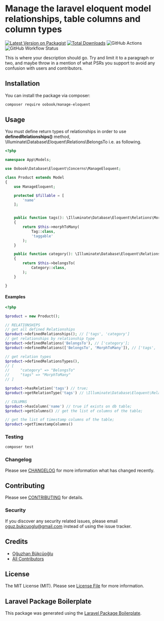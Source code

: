 # Manage the laravel eloquent model relationships, table columns and column types

[![Latest Version on Packagist](https://img.shields.io/packagist/v/oobook/manage-eloquent.svg?style=flat-square)](https://packagist.org/packages/oobook/manage-eloquent)
[![Total Downloads](https://img.shields.io/packagist/dt/oobook/manage-eloquent.svg?style=flat-square)](https://packagist.org/packages/oobook/manage-eloquent)
![GitHub Actions](https://github.com/oobook/manage-eloquent/actions/workflows/main.yml/badge.svg)
![GitHub Workflow Status](https://img.shields.io/github/workflow/status/oobook/manage-eloquent/run-php-tests?label=Tests)


This is where your description should go. Try and limit it to a paragraph or two, and maybe throw in a mention of what PSRs you support to avoid any confusion with users and contributors.

## Installation

You can install the package via composer:

```bash
composer require oobook/manage-eloquent
```

## Usage

You must define return types of relationships in order to use **definedRelationships()** method, \Illuminate\Database\Eloquent\Relations\BelongsTo i.e. as following.

```php
<?php

namespace App\Models;

use Oobook\Database\Eloquent\Concerns\ManageEloquent;

class Product extends Model
{
    use ManageEloquent;

    protected $fillable = [
		'name'
	];


    public function tags(): \Illuminate\Database\Eloquent\Relations\MorphToMany
    {
        return $this->morphToMany(
            Tag::class,
            'taggable'
        );
    }

    public function category(): \Illuminate\Database\Eloquent\Relations\BelongsTo
    {
        return $this->belongsTo(
            Category::class,
        );
    }

}
```

#### Examples

```php
<?php

$product = new Product();

// RELATIONSHIPS
// get all defined Relationships
$product->definedRelationships(); // ['tags', 'category']
// get relationships by relationship type 
$product->definedRelations('BelongsTo'), // ['category'];
$product->definedRelations(['BelongsTo', 'MorphToMany']), // ['tags', 'category'];

// get relation types
$product->definedRelationsTypes(), 
// [
//     "category" => "BelongsTo"
//     "tags" => "MorphToMany"
// ]

$product->hasRelation('tags') // true;
$product->getRelationType('tags') // \Illuminate\Database\Eloquent\Relations\MorphToMany;

// COLUMNS
$product->hasColumn('name') // true if exists on db table;
$product->getColumns() // get the list of columns of the table;

// get the list of timestamp columns of the table;
$product->getTimestampColumns() 

```

### Testing

```bash
composer test
```

### Changelog

Please see [CHANGELOG](CHANGELOG.md) for more information what has changed recently.

## Contributing

Please see [CONTRIBUTING](CONTRIBUTING.md) for details.

### Security

If you discover any security related issues, please email oguz.bukcuoglu@gmail.com instead of using the issue tracker.

## Credits

-   [Oğuzhan Bükçüoğlu](https://github.com/oobook)
-   [All Contributors](../../contributors)

## License

The MIT License (MIT). Please see [License File](LICENSE.md) for more information.

## Laravel Package Boilerplate

This package was generated using the [Laravel Package Boilerplate](https://laravelpackageboilerplate.com).
